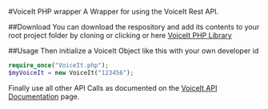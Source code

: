 #VoiceIt PHP wrapper
A Wrapper for using the VoiceIt Rest API.

##Download
You can download the respository and add its contents to your root project folder by cloning or clicking or here [VoiceIt PHP Library](https://github.com/voiceittech/voiceit-php/archive/master.zip)

##Usage
Then initialize a VoiceIt Object like this with your own developer id
```php
require_once("VoiceIt.php");
$myVoiceIt = new VoiceIt("123456");
```
Finally use all other API Calls as documented on the [VoiceIt API Documentation](https://siv.voiceprintportal.com/getstarted.jsp#apidocs) page.

